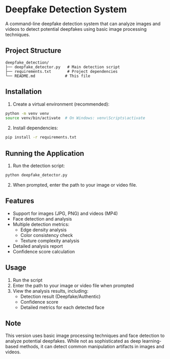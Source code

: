 # Deepfake Detection System

A command-line deepfake detection system that can analyze images and videos to detect potential deepfakes using basic image processing techniques.

## Project Structure
```
deepfake_detection/
├── deepfake_detector.py   # Main detection script
├── requirements.txt       # Project dependencies
└── README.md             # This file
```

## Installation

1. Create a virtual environment (recommended):
```bash
python -m venv venv
source venv/bin/activate  # On Windows: venv\Scripts\activate
```

2. Install dependencies:
```bash
pip install -r requirements.txt
```

## Running the Application

1. Run the detection script:
```bash
python deepfake_detector.py
```

2. When prompted, enter the path to your image or video file.

## Features
- Support for images (JPG, PNG) and videos (MP4)
- Face detection and analysis
- Multiple detection metrics:
  - Edge density analysis
  - Color consistency check
  - Texture complexity analysis
- Detailed analysis report
- Confidence score calculation

## Usage
1. Run the script
2. Enter the path to your image or video file when prompted
3. View the analysis results, including:
   - Detection result (Deepfake/Authentic)
   - Confidence score
   - Detailed metrics for each detected face

## Note
This version uses basic image processing techniques and face detection to analyze potential deepfakes. While not as sophisticated as deep learning-based methods, it can detect common manipulation artifacts in images and videos. 